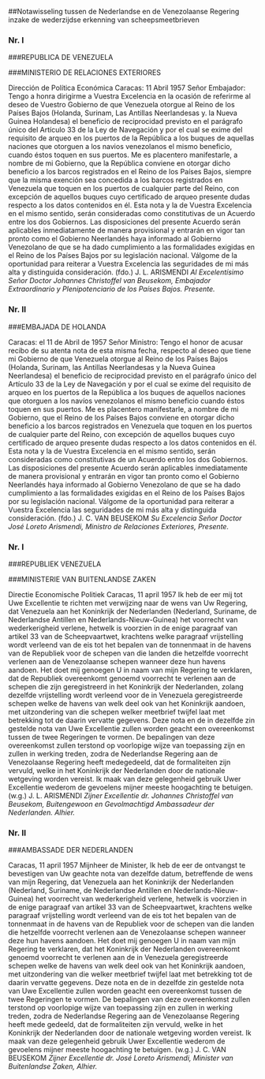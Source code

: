 <meta http-equiv='Content-Type' content='text/html; charset=utf-8' />

##Notawisseling tussen de Nederlandse en de Venezolaanse Regering inzake de wederzijdse erkenning van scheepsmeetbrieven

### Nr.  I  

###REPUBLICA DE VENEZUELA

###MINISTERIO DE RELACIONES EXTERIORES

Dirección de Política Económica Caracas: 11 Abril 1957 Señor Embajador: Tengo a honra dirigirme a Vuestra Excelencia en la ocasión de referirme al deseo de Vuestro Gobierno de que Venezuela otorgue al Reino de los Países Bajos (Holanda, Surinam, Las Antillas Neerlandesas y. la Nueva Guinea Holandesa) el beneficio de reciprocidad previsto en el parágrafo único del Artículo 33 de la Ley de Navegación y por el cual se exime del requisito de arqueo en los puertos de la República a los buques de aquellas naciones que otorguen a los navios venezolanos el mismo beneficio, cuando éstos toquen en sus puertos. Me es placentero manifestarle, a nombre de mi Gobierno, que la República conviene en otorgar dicho beneficio a los barcos registrados en el Reino de los Países Bajos, siempre que la misma exención sea concedida a los barcos registrados en Venezuela que toquen en los puertos de cualquier parte del Reino, con excepción de aquellos buques cuyo certificado de arqueo presente dudas respecto a los datos contenidos en él. Esta nota y la de Vuestra Excelencia en el mismo sentido, serán consideradas como constitutivas de un Acuerdo entre los dos Gobiernos. Las disposiciones del presente Acuerdo serán aplicables inmediatamente de manera provisional y entrarán en vigor tan pronto como el Gobierno Neerlandés haya informado al Gobierno Venezolano de que se ha dado cumplimiento a las formalidades exigidas en el Reino de los Países Bajos por su legislación nacional. Válgome de la oportunidad para reiterar a Vuestra Excelencia las seguridades de mi más alta y distinguida consideración. (fdo.) J. L. ARISMENDI  *Al Excelentísimo Señor Doctor*   *Johannes Christoffel van Beusekom,*   *Embajador Extraordinario y Plenipotenciario*   *de los Países Bajos.*   *Presente.*    

### Nr.  II  

###EMBAJADA DE HOLANDA

Caracas: el 11 de Abril de 1957 Señor Ministro: Tengo el honor de acusar recibo de su atenta nota de esta misma fecha, respecto al deseo que tiene mi Gobierno de que Venezuela otorgue al Reino de los Países Bajos (Holanda, Surinam, las Antillas Neerlandesas y la Nueva Guinea Neerlandesa) el beneficio de reciprocidad previsto en el parágrafo único del Artículo 33 de la Ley de Navegación y por el cual se exime del requisito de arqueo en los puertos de la República a los buques de aquellos naciones que otorguen a los navíos venezolanos el mismo beneficio cuando éstos toquen en sus puertos. Me es placentero manifestarle, a nombre de mi Gobierno, que el Reino de los Países Bajos conviene en otorgar dicho beneficio a los barcos registrados en Venezuela que toquen en los puertos de cualquier parte del Reino, con excepción de aquellos buques cuyo certificado de arqueo presente dudas respecto a los datos contenidos en él. Esta nota y la de Vuestra Excelencia en el mismo sentido, serán consideradas como constitutivas de un Acuerdo entro los dos Gobiernos. Las disposiciones del presente Acuerdo serán aplicables inmediatamente de manera provisional y entrarán en vigor tan pronto como el Gobierno Neerlandés haya informado al Gobierno Venezolano de que se ha dado cumplimiento a las formalidades exigidas en el Reino de los Países Bajos por su legislación nacional. Válgome de la oportunidad para reiterar a Vuestra Excelencia las seguridades de mi más alta y distinguida consideración. (fdo.) J. C. VAN BEUSEKOM  *Su Excelencia*   *Señor Doctor José Loreto Arismendi,*   *Ministro de Relaciones Exteriores,*   *Presente.*    

### Nr.  I  

###REPUBLIEK VENEZUELA

###MINISTERIE VAN BUITENLANDSE ZAKEN

Directie Economische Politiek Caracas, 11 april 1957 Ik heb de eer mij tot Uwe Excellentie te richten met verwijzing naar de wens van Uw Regering, dat Venezuela aan het Koninkrijk der Nederlanden (Nederland, Suriname, de Nederlandse Antillen en Nederlands-Nieuw-Guinea) het voorrecht van wederkerigheid verlene, hetwelk is voorzien in de enige paragraaf van artikel 33 van de Scheepvaartwet, krachtens welke paragraaf vrijstelling wordt verleend van de eis tot het bepalen van de tonnenmaat in de havens van de Republiek voor de schepen van die landen die hetzelfde voorrecht verlenen aan de Venezolaanse schepen wanneer deze hun havens aandoen. Het doet mij genoegen U in naam van mijn Regering te verklaren, dat de Republiek overeenkomt genoemd voorrecht te verlenen aan de schepen die zijn geregistreerd in het Koninkrijk der Nederlanden, zolang dezelfde vrijstelling wordt verleend voor de in Venezuela geregistreerde schepen welke de havens van welk deel ook van het Koninkrijk aandoen, met uitzondering van die schepen welker meetbrief twijfel laat met betrekking tot de daarin vervatte gegevens. Deze nota en de in dezelfde zin gestelde nota van Uwe Excellentie zullen worden geacht een overeenkomst tussen de twee Regeringen te vormen. De bepalingen van deze overeenkomst zullen terstond op voorlopige wijze van toepassing zijn en zullen in werking treden, zodra de Nederlandse Regering aan de Venezolaanse Regering heeft medegedeeld, dat de formaliteiten zijn vervuld, welke in het Koninkrijk der Nederlanden door de nationale wetgeving worden vereist. Ik maak van deze gelegenheid gebruik Uwer Excellentie wederom de gevoelens mijner meeste hoogachting te betuigen. (w.g.) J. L. ARISMENDI  *Zijner Excellentie*   *dr. Johannes Christoffel van Beusekom,*   *Buitengewoon en Gevolmachtigd Ambassadeur*   *der Nederlanden.*   *Alhier.*    

### Nr.  II  

###AMBASSADE DER NEDERLANDEN

Caracas, 11 april 1957 Mijnheer de Minister, Ik heb de eer de ontvangst te bevestigen van Uw geachte nota van dezelfde datum, betreffende de wens van mijn Regering, dat Venezuela aan het Koninkrijk der Nederlanden (Nederland, Suriname, de Nederlandse Antillen en Nederlands-Nieuw-Guinea) het voorrecht van wederkerigheid verlene, hetwelk is voorzien in de enige paragraaf van artikel 33 van de Scheepvaartwet, krachtens welke paragraaf vrijstelling wordt verleend van de eis tot het bepalen van de tonnenmaat in de havens van de Republiek voor de schepen van die landen die hetzelfde voorrecht verlenen aan de Venezolaanse schepen wanneer deze hun havens aandoen. Het doet mij genoegen U in naam van mijn Regering te verklaren, dat het Koninkrijk der Nederlanden overeenkomt genoemd voorrecht te verlenen aan de in Venezuela geregistreerde schepen welke de havens van welk deel ook van het Koninkrijk aandoen, met uitzondering van die welker meetbrief twijfel laat met betrekking tot de daarin vervatte gegevens. Deze nota en de in dezelfde zin gestelde nota van Uwe Excellentie zullen worden geacht een overeenkomst tussen de twee Regeringen te vormen. De bepalingen van deze overeenkomst zullen terstond op voorlopige wijze van toepassing zijn en zullen in werking treden, zodra de Nederlandse Regering aan de Venezolaanse Regering heeft mede gedeeld, dat de formaliteiten zijn vervuld, welke in het Koninkrijk der Nederlanden door de nationale wetgeving worden vereist. Ik maak van deze gelegenheid gebruik Uwer Excellentie wederom de gevoelens mijner meeste hoogachting te betuigen. (w.g.) J. C. VAN BEUSEKOM  *Zijner Excellentie*   *dr. José Loreto Arismendi,*   *Minister van Buitenlandse Zaken,*   *Alhier.*    
